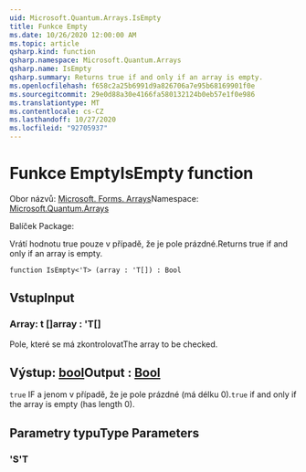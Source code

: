 ```yaml
---
uid: Microsoft.Quantum.Arrays.IsEmpty
title: Funkce Empty
ms.date: 10/26/2020 12:00:00 AM
ms.topic: article
qsharp.kind: function
qsharp.namespace: Microsoft.Quantum.Arrays
qsharp.name: IsEmpty
qsharp.summary: Returns true if and only if an array is empty.
ms.openlocfilehash: f658c2a25b6991d9a826706a7e95b68169901f0e
ms.sourcegitcommit: 29e0d88a30e4166fa580132124b0eb57e1f0e986
ms.translationtype: MT
ms.contentlocale: cs-CZ
ms.lasthandoff: 10/27/2020
ms.locfileid: "92705937"
---
```

# <a name="isempty-function"></a><span data-ttu-id="21ec8-102">Funkce Empty</span><span class="sxs-lookup"><span data-stu-id="21ec8-102">IsEmpty function</span></span>

<span data-ttu-id="21ec8-103">Obor názvů: [Microsoft. Forms. Arrays](xref:Microsoft.Quantum.Arrays)</span><span class="sxs-lookup"><span data-stu-id="21ec8-103">Namespace: [Microsoft.Quantum.Arrays](xref:Microsoft.Quantum.Arrays)</span></span>

<span data-ttu-id="21ec8-104">Balíček [](https://nuget.org/packages/)</span><span class="sxs-lookup"><span data-stu-id="21ec8-104">Package: [](https://nuget.org/packages/)</span></span>


<span data-ttu-id="21ec8-105">Vrátí hodnotu true pouze v případě, že je pole prázdné.</span><span class="sxs-lookup"><span data-stu-id="21ec8-105">Returns true if and only if an array is empty.</span></span>

```qsharp
function IsEmpty<'T> (array : 'T[]) : Bool
```


## <a name="input"></a><span data-ttu-id="21ec8-106">Vstup</span><span class="sxs-lookup"><span data-stu-id="21ec8-106">Input</span></span>

### <a name="array--t"></a><span data-ttu-id="21ec8-107">Array: t []</span><span class="sxs-lookup"><span data-stu-id="21ec8-107">array : 'T[]</span></span>

<span data-ttu-id="21ec8-108">Pole, které se má zkontrolovat</span><span class="sxs-lookup"><span data-stu-id="21ec8-108">The array to be checked.</span></span>



## <a name="output--bool"></a><span data-ttu-id="21ec8-109">Výstup: [bool](xref:microsoft.quantum.lang-ref.bool)</span><span class="sxs-lookup"><span data-stu-id="21ec8-109">Output : [Bool](xref:microsoft.quantum.lang-ref.bool)</span></span>

<span data-ttu-id="21ec8-110">`true` IF a jenom v případě, že je pole prázdné (má délku 0).</span><span class="sxs-lookup"><span data-stu-id="21ec8-110">`true` if and only if the array is empty (has length 0).</span></span>

## <a name="type-parameters"></a><span data-ttu-id="21ec8-111">Parametry typu</span><span class="sxs-lookup"><span data-stu-id="21ec8-111">Type Parameters</span></span>

### <a name="t"></a><span data-ttu-id="21ec8-112">'S</span><span class="sxs-lookup"><span data-stu-id="21ec8-112">'T</span></span>

